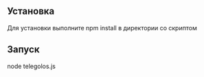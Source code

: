 ## Установка


Для установки выполните npm install в директории со скриптом


## Запуск


node telegolos.js